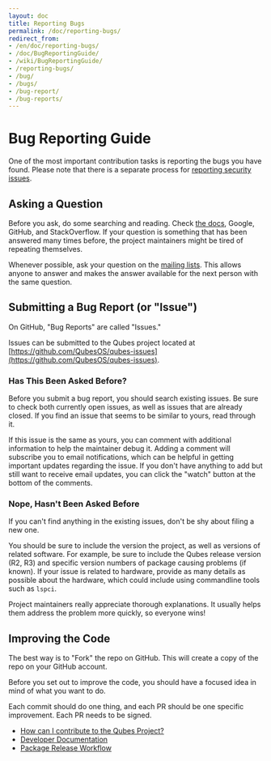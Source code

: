 ```yaml
---
layout: doc
title: Reporting Bugs
permalink: /doc/reporting-bugs/
redirect_from:
- /en/doc/reporting-bugs/
- /doc/BugReportingGuide/
- /wiki/BugReportingGuide/
- /reporting-bugs/
- /bug/
- /bugs/
- /bug-report/
- /bug-reports/
---
```


Bug Reporting Guide
===================

One of the most important contribution tasks is reporting the bugs you have
found. Please note that there is a separate process for [reporting security
issues](/security/).

Asking a Question
-----------------

Before you ask, do some searching and reading. Check [the
docs](https://www.qubes-os.org/doc/), Google, GitHub, and StackOverflow. If
your question is something that has been answered many times before, the
project maintainers might be tired of repeating themselves.

Whenever possible, ask your question on the [mailing lists](/mailing-lists/).
This allows anyone to answer and makes the answer available for the next person
with the same question.

Submitting a Bug Report (or "Issue")
------------------------------------

On GitHub, "Bug Reports" are called "Issues."

Issues can be submitted to the Qubes project located at
[https://github.com/QubesOS/qubes-issues](https://github.com/QubesOS/qubes-issues).

### Has This Been Asked Before?

Before you submit a bug report, you should search existing issues. Be sure
to check both currently open issues, as well as issues that are already
closed. If you find an issue that seems to be similar to yours, read
through it.

If this issue is the same as yours, you can comment with additional
information to help the maintainer debug it. Adding a comment will
subscribe you to email notifications, which can be helpful in getting
important updates regarding the issue. If you don't have anything to add
but still want to receive email updates, you can click the "watch" button
at the bottom of the comments.

### Nope, Hasn't Been Asked Before

If you can't find anything in the existing issues, don't be shy about
filing a new one.

You should be sure to include the version the project, as well as versions
of related software. For example, be sure to include the Qubes release
version (R2, R3) and specific version numbers of package causing problems
(if known).
If your issue is related to hardware, provide as many details as possible
about the hardware, which could include using commandline tools such as
`lspci`.

Project maintainers really appreciate thorough explanations. It usually
helps them address the problem more quickly, so everyone wins!

Improving the Code
------------------

The best way is to "Fork" the repo on GitHub. This will create a copy of
the repo on your GitHub account.

Before you set out to improve the code, you should have a focused idea in
mind of what you want to do.

Each commit should do one thing, and each PR should be one specific
improvement. Each PR needs to be signed.

* [How can I contribute to the Qubes Project?](https://www.qubes-os.org/doc/ContributingHowto/)
* [Developer Documentation](https://www.qubes-os.org/doc/)
* [Package Release Workflow](https://github.com/QubesOS/qubes-builder/blob/master/doc/ReleaseManagerWorkflow.md)
